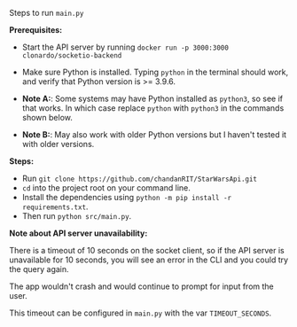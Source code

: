 Steps to run `main.py`

**Prerequisites:**
- Start the API server by running `docker run -p 3000:3000 clonardo/socketio-backend`
- Make sure Python is installed. Typing `python` in the terminal should work, and verify that Python version is >= 3.9.6. 

- **Note A:**: Some systems may have Python installed as `python3`, so see if that works. In which case replace `python` with `python3` in the commands shown below.
- **Note B:**: May also work with older Python versions but I haven't tested it with older versions.

**Steps:**
- Run `git clone https://github.com/chandanRIT/StarWarsApi.git`
- `cd` into the project root on your command line. 
- Install the dependencies using `python -m pip install -r requirements.txt`.
- Then run `python src/main.py`.

**Note about API server unavailability:** 

There is a timeout of 10 seconds on the socket client, 
so if the API server is unavailable for 10 seconds,
you will see an error in the CLI and you could try the query again. 

The app wouldn't crash and would continue to prompt for input from the user.

This timeout can be configured in `main.py` with the var `TIMEOUT_SECONDS`.